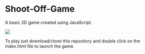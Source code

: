 # Shoot-Off-Game

A basic 2D game created using JavaScript. 

![](screenshots/Screenshot%(17).png)

To play just download/clone this repository and double click on the index.html file to launch the game.
